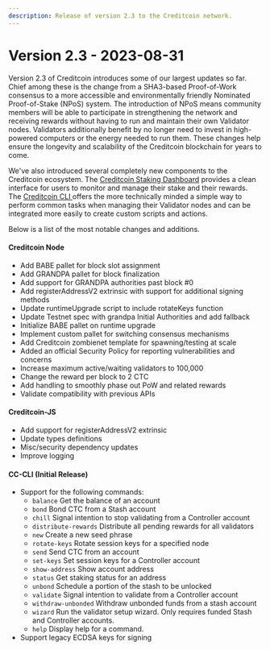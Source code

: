 ```yaml
---
description: Release of version 2.3 to the Creditcoin network.
---
```


# Version 2.3 - 2023-08-31

Version 2.3 of Creditcoin introduces some of our largest updates so far. Chief among these is the change from a SHA3-based Proof-of-Work consensus to a more accessible and environmentally friendly Nominated Proof-of-Stake (NPoS) system. The introduction of NPoS means community members will be able to participate in strengthening the network and receiving rewards without having to run and maintain their own Validator nodes. Validators additionally benefit by no longer need to invest in high-powered computers or the energy needed to run them. These changes help ensure the longevity and scalability of the Creditcoin blockchain for years to come.

We've also introduced several completely new components to the Creditcoin ecosystem. The [Creditcoin Staking Dashboard](https://staking.creditcoin.org) provides a clean interface for users to monitor and manage their stake and their rewards. The [Creditcoin CLI ](https://github.com/gluwa/creditcoin/tree/dev/scripts/cc-cli)offers the more technically minded a simple way to perform common tasks when managing their Validator nodes and can be integrated more easily to create custom scripts and actions.

Below is a list of the most notable changes and additions.

#### Creditcoin Node

* Add BABE pallet for block slot assignment
* Add GRANDPA pallet for block finalization
* Add support for GRANDPA authorities past block #0
* Add registerAddressV2 extrinsic with support for additional signing methods
* Update runtimeUpgrade script to include rotateKeys function
* Update Testnet spec with grandpa Initial Authorities and add fallback
* Initialize BABE pallet on runtime upgrade
* Implement custom pallet for switching consensus mechanisms
* Add Creditcoin zombienet template for spawning/testing at scale
* Added an official Security Policy for reporting vulnerabilities and concerns
* Increase maximum active/waiting validators to 100,000
* Change the reward per block to 2 CTC
* Add handling to smoothly phase out PoW and related rewards
* Validate compatibility with previous APIs

#### Creditcoin-JS

* Add support for registerAddressV2 extrinsic
* Update types definitions
* Misc/security dependency updates
* Improve logging

#### CC-CLI (Initial Release)

* Support for the following commands:
  * `balance` Get the balance of an account
  * `bond` Bond CTC from a Stash account
  * `chill` Signal intention to stop validating from a Controller account
  * `distribute-rewards` Distribute all pending rewards for all validators
  * `new` Create a new seed phrase
  * `rotate-keys` Rotate session keys for a specified node
  * `send` Send CTC from an account
  * `set-keys` Set session keys for a Controller account
  * `show-address` Show account address
  * `status` Get staking status for an address
  * `unbond` Schedule a portion of the stash to be unlocked
  * `validate` Signal intention to validate from a Controller account
  * `withdraw-unbonded` Withdraw unbonded funds from a stash account
  * `wizard` Run the validator setup wizard. Only requires funded Stash and Controller accounts.
  * `help` Display help for a command.
* Support legacy ECDSA keys for signing

